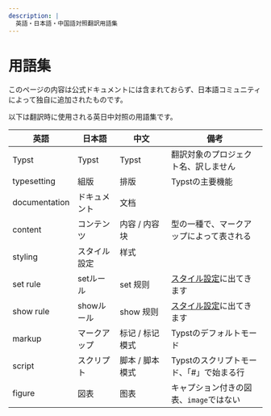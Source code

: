 ```yaml
---
description: |
  英語・日本語・中国語対照翻訳用語集
---
```


# 用語集

<div class="info-box">
  <p>このページの内容は公式ドキュメントには含まれておらず、日本語コミュニティによって独自に追加されたものです。</p>
</div>

以下は翻訳時に使用される英日中対照の用語集です。

| 英語           | 日本語           | 中文                    | 備考                                  |
| ------------- | --------------- | ---------------------- | ------------------------------------- |
| Typst         | Typst           | Typst                  | 翻訳対象のプロジェクト名、訳しません         |
| typesetting   | 組版             | 排版                    | Typstの主要機能                        |
| documentation | ドキュメント      | 文档                    |                                      |
| content       | コンテンツ        | 内容 / 内容块            | 型の一種で、マークアップによって表される |
| styling       | スタイル設定      |  样式 　　　　           |                                      |
| set rule      | setルール        |     set 规则            | [スタイル設定]($styling)に出てきます            |
| show rule     | showルール       |    show 规则            | [スタイル設定]($styling)に出てきます           |
| markup        | マークアップ      |   标记 / 标记模式        | Typstのデフォルトモード                 |
| script        | スクリプト       |  脚本 / 脚本模式          | Typstのスクリプトモード、「#」で始まる行    |
| figure        | 図表            | 图表                     | キャプション付きの図表、`image`ではない   |

